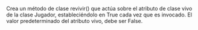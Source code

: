 Crea un método de clase revivir() que actúa sobre el atributo de clase vivo de la clase Jugador, estableciéndolo en True cada vez que es invocado. El valor predeterminado del atributo vivo, debe ser False.